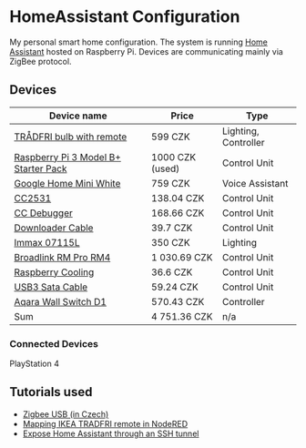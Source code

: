 # HomeAssistant Configuration
My personal smart home configuration. The system is running [Home Assistant](https://www.home-assistant.io/) hosted on Raspberry Pi. Devices are communicating mainly via ZigBee protocol.

## Devices
| Device name | Price | Type |
| --- | --- | --- |
| [TRÅDFRI bulb with remote](https://www.ikea.com/cz/cs/p/tradfri-sada-na-dalkove-ovladani-bile-spektrum-20406570/) | 599 CZK | Lighting, Controller |
| [Raspberry Pi 3 Model B+ Starter Pack](https://sg.element14.com/raspberry-pi/rpi3-modbp-starter/starter-kit-raspberry-pi-3-model/dp/2848199) | 1000 CZK (used) | Control Unit |
| [Google Home Mini White](https://www.mironet.cz/google-home-mini-white-chytry-reproduktor-s-mikrofonem-wifi+dp363449/) | 759 CZK | Voice Assistant |
| [CC2531](https://www.aliexpress.com/item/4000059514865.html) | 138.04 CZK | Control Unit |
| [CC Debugger](https://www.aliexpress.com/item/32813122315.html) | 168.66 CZK | Control Unit |
| [Downloader Cable](https://www.aliexpress.com/item/32853531081.html) | 39.7 CZK | Control Unit |
| [Immax 07115L](https://www.immax.cz/immax-neo-smart-zarovka-led-e27-9w-rgb-cct-barevna-a-bila-stmivatelna-zigbee-3-0.html) | 350 CZK | Lighting |
| [Broadlink RM Pro RM4](https://www.aliexpress.com/item/32793393049.html) | 1 030.69 CZK | Control Unit |
| [Raspberry Cooling](https://www.aliexpress.com/item/32945772706.html) | 36.6 CZK | Control Unit |
| [USB3 Sata Cable](https://www.aliexpress.com/item/4000966208077.html) | 59.24 CZK | Control Unit |
| [Aqara Wall Switch D1](https://www.aliexpress.com/item/4000804886280.html) | 570.43 CZK | Controller |
| Sum | 4 751.36 CZK | n/a | 

### Connected Devices
PlayStation 4

## Tutorials used
* [Zigbee USB (in Czech)](https://www.youtube.com/watch?v=44rLBgWpdgg)
* [Mapping IKEA TRADFRI remote in NodeRED](https://notenoughtech.com/home-automation/mapping-ikea-tradfri-remote-in-nodered/)
* [Expose Home Assistant through an SSH tunnel](https://carly.be/expose-home-assistant-through-ssh-tunnel/)
